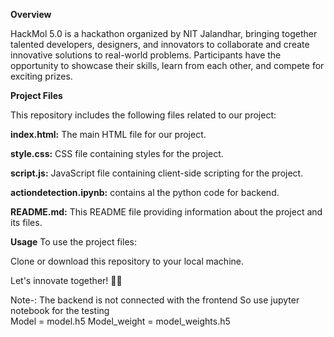 **Overview**

HackMol 5.0 is a hackathon organized by NIT Jalandhar, bringing together talented developers, designers, and innovators to collaborate and create innovative solutions to real-world problems. Participants have the opportunity to showcase their skills, learn from each other, and compete for exciting prizes.

**Project Files**

This repository includes the following files related to our project:

**index.html:** The main HTML file for our project.

**style.css:** CSS file containing styles for the project.

**script.js:** JavaScript file containing client-side scripting for the project.

**actiondetection.ipynb:** contains al the python code for backend.

**README.md:** This README file providing information about the project and its files.

**Usage**
To use the project files:

Clone or download this repository to your local machine.

Let's innovate together! 🚀🔥

Note-: The backend is not connected with the frontend So use jupyter notebook for the testing  
      Model = model.h5
      Model_weight = model_weights.h5
